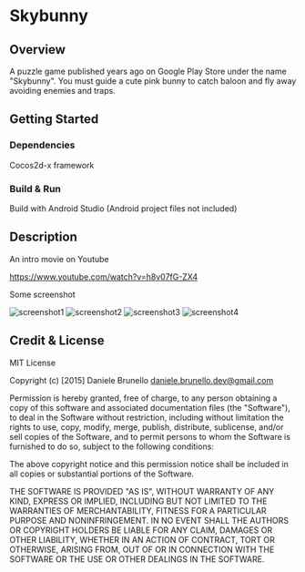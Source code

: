 # Skybunny

## Overview

A puzzle game published years ago on Google Play Store under the name "Skybunny".
You must guide a cute pink bunny to catch baloon and fly away avoiding enemies and traps.

## Getting Started

### Dependencies

Cocos2d-x framework

### Build & Run

Build with Android Studio (Android project files not included)

## Description

An intro movie on Youtube

https://www.youtube.com/watch?v=h8v07fG-ZX4

Some screenshot

![screenshot1](https://github.com/dannyb79/skybunny/s1.jpg)
![screenshot2](https://github.com/dannyb79/skybunny/s2.jpg)
![screenshot3](https://github.com/dannyb79/skybunny/s3.jpg)
![screenshot4](https://github.com/dannyb79/skybunny/s4.jpg)

## Credit & License 

MIT License

Copyright (c) [2015] Daniele Brunello daniele.brunello.dev@gmail.com

Permission is hereby granted, free of charge, to any person obtaining a copy
of this software and associated documentation files (the "Software"), to deal
in the Software without restriction, including without limitation the rights
to use, copy, modify, merge, publish, distribute, sublicense, and/or sell
copies of the Software, and to permit persons to whom the Software is
furnished to do so, subject to the following conditions:

The above copyright notice and this permission notice shall be included in all
copies or substantial portions of the Software.

THE SOFTWARE IS PROVIDED "AS IS", WITHOUT WARRANTY OF ANY KIND, EXPRESS OR
IMPLIED, INCLUDING BUT NOT LIMITED TO THE WARRANTIES OF MERCHANTABILITY,
FITNESS FOR A PARTICULAR PURPOSE AND NONINFRINGEMENT. IN NO EVENT SHALL THE
AUTHORS OR COPYRIGHT HOLDERS BE LIABLE FOR ANY CLAIM, DAMAGES OR OTHER
LIABILITY, WHETHER IN AN ACTION OF CONTRACT, TORT OR OTHERWISE, ARISING FROM,
OUT OF OR IN CONNECTION WITH THE SOFTWARE OR THE USE OR OTHER DEALINGS IN THE
SOFTWARE.



